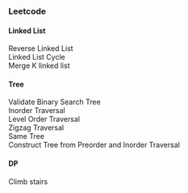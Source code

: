 ### Leetcode

#### Linked List
Reverse Linked List  
Linked List Cycle  
Merge K linked list  

#### Tree
Validate Binary Search Tree  
Inorder Traversal  
Level Order Traversal  
Zigzag Traversal  
Same Tree  
Construct Tree from Preorder and Inorder Traversal  

#### DP
Climb stairs  
